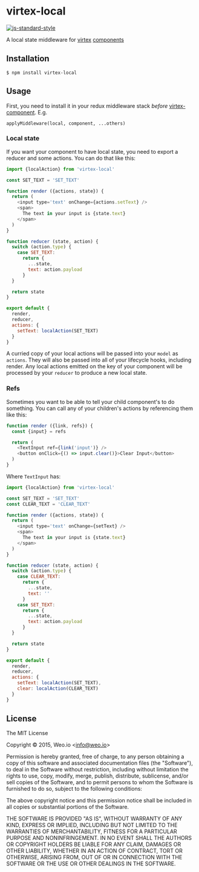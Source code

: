 
# virtex-local

[![js-standard-style](https://img.shields.io/badge/code%20style-standard-brightgreen.svg?style=flat)](https://github.com/feross/standard)

A local state middleware for [virtex](https://github.com/ashaffer/virtex) [components](https://github.com/ashaffer/virtex-component)

## Installation

    $ npm install virtex-local

## Usage

First, you need to install it in your redux middleware stack *before* [virtex-component](https://github.com/ashaffer/virtex-component).  E.g.

`applyMiddleware(local, component, ...others)`

### Local state

If you want your component to have local state, you need to export a reducer and some actions.  You can do that like this:

```javascript
import {localAction} from 'virtex-local'

const SET_TEXT = 'SET_TEXT'

function render ({actions, state}) {
  return (
    <input type='text' onChange={actions.setText} />
    <span>
      The text in your input is {state.text}
    </span>
  )
}

function reducer (state, action) {
  switch (action.type) {
    case SET_TEXT:
      return {
        ...state,
        text: action.payload
      }
  }

  return state
}

export default {
  render,
  reducer,
  actions: {
    setText: localAction(SET_TEXT)
  }
}
```

A curried copy of your local actions will be passed into your `model` as `actions`.  They will also be passed into all of your lifecycle hooks, including render.  Any local actions emitted on the key of your component will be processed by your `reducer` to produce a new local state.

### Refs

Sometimes you want to be able to tell your child component's to do something.  You can call any of your children's actions by referencing them like this:

```javascript
function render ({link, refs}) {
  const {input} = refs

  return (
    <TextInput ref={link('input')} />
    <button onClick={() => input.clear()}>Clear Input</button>
  )
}
```

Where `TextInput` has:

```javascript
import {localAction} from 'virtex-local'

const SET_TEXT = 'SET_TEXT'
const CLEAR_TEXT = 'CLEAR_TEXT'

function render ({actions, state}) {
  return (
    <input type='text' onChange={setText} />
    <span>
      The text in your input is {state.text}
    </span>
  )
}

function reducer (state, action) {
  switch (action.type) {
    case CLEAR_TEXT:
      return {
        ...state,
        text: ''
      }
    case SET_TEXT:
      return {
        ...state,
        text: action.payload
      }
  }

  return state
}

export default {
  render,
  reducer,
  actions: {
    setText: localAction(SET_TEXT),
    clear: localAction(CLEAR_TEXT)
  }
}
```

## License

The MIT License

Copyright &copy; 2015, Weo.io &lt;info@weo.io&gt;

Permission is hereby granted, free of charge, to any person obtaining a copy of this software and associated documentation files (the "Software"), to deal in the Software without restriction, including without limitation the rights to use, copy, modify, merge, publish, distribute, sublicense, and/or sell copies of the Software, and to permit persons to whom the Software is furnished to do so, subject to the following conditions:

The above copyright notice and this permission notice shall be included in all copies or substantial portions of the Software.

THE SOFTWARE IS PROVIDED "AS IS", WITHOUT WARRANTY OF ANY KIND, EXPRESS OR IMPLIED, INCLUDING BUT NOT LIMITED TO THE WARRANTIES OF MERCHANTABILITY, FITNESS FOR A PARTICULAR PURPOSE AND NONINFRINGEMENT. IN NO EVENT SHALL THE AUTHORS OR COPYRIGHT HOLDERS BE LIABLE FOR ANY CLAIM, DAMAGES OR OTHER LIABILITY, WHETHER IN AN ACTION OF CONTRACT, TORT OR OTHERWISE, ARISING FROM, OUT OF OR IN CONNECTION WITH THE SOFTWARE OR THE USE OR OTHER DEALINGS IN THE SOFTWARE.
